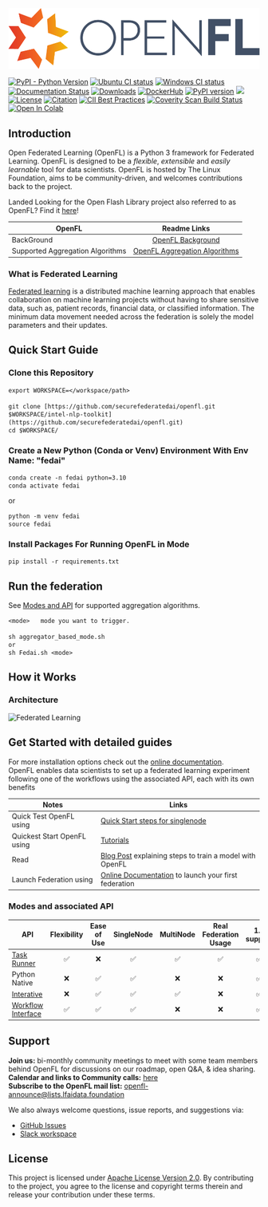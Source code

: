 <div align="center">
  <img src="https://github.com/securefederatedai/artwork/blob/main/PNG/OpenFL%20Logo%20-%20color.png?raw=true">
</div>

[![PyPI - Python Version](https://img.shields.io/badge/python-3.7%20%7C%203.8%20%7C%203.9%20%7C%203.10-blue)](https://pypi.org/project/openfl/)
[![Ubuntu CI status](https://github.com/intel/openfl/actions/workflows/ubuntu.yml/badge.svg)](https://github.com/intel/openfl/actions/workflows/ubuntu.yml)
[![Windows CI status](https://github.com/intel/openfl/actions/workflows/windows.yml/badge.svg)](https://github.com/intel/openfl/actions/workflows/windows.yml)
[![Documentation Status](https://readthedocs.org/projects/openfl/badge/?version=latest)](https://openfl.readthedocs.io/en/latest/?badge=latest)
[![Downloads](https://pepy.tech/badge/openfl)](https://pepy.tech/project/openfl)
[![DockerHub](https://img.shields.io/docker/pulls/intel/openfl.svg)](https://hub.docker.com/r/intel/openfl)
[![PyPI version](https://img.shields.io/pypi/v/openfl)](https://pypi.org/project/openfl/)
[<img src="https://img.shields.io/badge/slack-@openfl-blue.svg?logo=slack">](https://join.slack.com/t/openfl/shared_invite/zt-ovzbohvn-T5fApk05~YS_iZhjJ5yaTw) 
[![License](https://img.shields.io/badge/License-Apache%202.0-brightgreen.svg)](https://opensource.org/licenses/Apache-2.0)
[![Citation](https://img.shields.io/badge/cite-citation-brightgreen)](https://arxiv.org/abs/2105.06413)
[![CII Best Practices](https://bestpractices.coreinfrastructure.org/projects/6599/badge)](https://bestpractices.coreinfrastructure.org/projects/6599)
<a href="https://scan.coverity.com/projects/securefederatedai-openfl">
  <img alt="Coverity Scan Build Status"
       src="https://scan.coverity.com/projects/29040/badge.svg"/>
</a>
[![Open In Colab](https://colab.research.google.com/assets/colab-badge.svg)](https://colab.research.google.com/github/intel/openfl/blob/develop/openfl-tutorials/interactive_api/numpy_linear_regression/workspace/SingleNotebook.ipynb)

## Introduction
Open Federated Learning (OpenFL) is a Python 3 framework for Federated Learning. OpenFL is designed to be a _flexible_, _extensible_ and _easily learnable_ tool for data scientists. OpenFL is hosted by The Linux Foundation, aims to be community-driven, and welcomes contributions back to the project.

Landed Looking for the Open Flash Library project also referred to as OpenFL? Find it [here](https://github.com/openfl/openfl)!

| OpenFL | Readme Links | 
| -------------- | :--------------------: | 
| BackGround | [OpenFL Background](BACKGROUND.md) |
| Supported Aggregation Algorithms |[OpenFL Aggregation Algorithms](AGGREGATION-ALGOS.md) |

### What is Federated Learning
[Federated learning](https://en.wikipedia.org/wiki/Federated_learning) is a distributed machine learning approach that enables collaboration on machine learning projects without having to share sensitive data, such as, patient records, financial data, or classified information. The minimum data movement needed across the federation is solely the model parameters and their updates.

## Quick Start Guide
### Clone this Repository
```
export WORKSPACE=</workspace/path>

git clone [https://github.com/securefederatedai/openfl.git $WORKSPACE/intel-nlp-toolkit](https://github.com/securefederatedai/openfl.git)
cd $WORKSPACE/
```

### Create a New Python  (Conda or Venv) Environment With Env Name: "fedai"
```shell
conda create -n fedai python=3.10
conda activate fedai
```
or
```shell
python -m venv fedai
source fedai
```

### Install Packages For Running OpenFL in <Aggregator> Mode 
```shell
pip install -r requirements.txt
```

## Run the federation
See [Modes and API](#modes-and-associated-api) for supported aggregation algorithms.
```shell
<mode>   mode you want to trigger.

sh aggregator_based_mode.sh
or
sh Fedai.sh <mode>
```

## How it Works
### Architecture
![Federated Learning](https://raw.githubusercontent.com/intel/openfl/develop/docs/images/diagram_fl_new.png)

## Get Started with detailed guides
For more installation options check out the [online documentation](https://openfl.readthedocs.io/en/latest/install.html). <br>
OpenFL enables data scientists to set up a federated learning experiment following one of the workflows using the associated API, each with its own benefits <br>

| Notes | Links | 
| -------------- | ----- |
Quick Test OpenFL using     | [Quick Start steps for singlenode](#quick-start-guide) |
Quickest Start OpenFL using | [Tutorials](https://github.com/intel/openfl/tree/develop/openfl-tutorials) |
Read                        | [Blog Post](https://towardsdatascience.com/go-federated-with-openfl-8bc145a5ead1) explaining steps to train a model with OpenFL |
Launch Federation using     | [Online Documentation](https://openfl.readthedocs.io/en/latest/index.html) to launch your first federation |

### Modes and associated API
| API | Flexibility | Ease of Use | SingleNode |  MultiNode | Real Federation Usage | 1.x support | 2.x support |
| -------------- | :--------------------: | :-----------------------: | :----------------------------: | :----------: | :----------: | :----------: | :----------: |
| [ Task Runner](https://openfl.readthedocs.io/en/latest/running_the_federation.html#aggregator-based-workflow "Define an experiment and distribute it manually. All participants can verify model code and FL plan prior to execution. The federation is terminated when the experiment is finished") | ✅ | ❌ | ✅ | ✅ | ✅ |  ✅ | ❌ |
| Python Native | ❌ | ✅ | ✅ | ❌ | ❌ |  ✅ | ❌ |
| [Interative](https://openfl.readthedocs.io/en/latest/running_the_federation.html#director-based-workflow "Setup long-lived components to run many experiments in series. Recommended for FL research when many changes to model, dataloader, or hyperparameters are expected") | ❌ | ✅ | ✅ | ✅ | ❌ |  ✅ | ✅ |
| [Workflow Interface](https://openfl.readthedocs.io/en/latest/workflow_interface.html "Create complex experiments that extend beyond traditional horizontal federated learning. See the experimental tutorials to learn how to coordinate aggregator validation after collaborator model training, perform global differentially private federated learning, measure the amount of private information embedded in a model after collaborator training with privacy meter, or add a watermark to a federated model")  | ✅ | ✅ | ✅ | ❌ | ❌ |  ✅ | ✅ |

## Support
**Join us:** bi-monthly community meetings to meet with some team members behind OpenFL for discussions on our roadmap, open Q&A, & idea sharing. <br>
**Calendar and links to Community calls:** [here](https://wiki.lfaidata.foundation/pages/viewpage.action?pageId=70648254) <br>
**Subscribe to the OpenFL mail list:** openfl-announce@lists.lfaidata.foundation

We also always welcome questions, issue reports, and suggestions via:
* [GitHub Issues](https://github.com/intel/openfl/issues)
* [Slack workspace](https://join.slack.com/t/openfl/shared_invite/zt-ovzbohvn-T5fApk05~YS_iZhjJ5yaTw)

## License
This project is licensed under [Apache License Version 2.0](LICENSE). By contributing to the project, you agree to the license and copyright terms therein and release your contribution under these terms.
